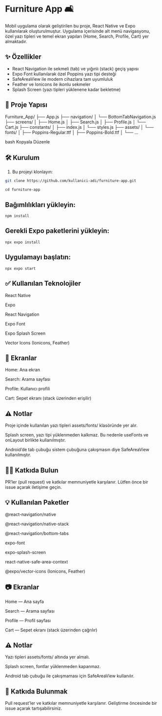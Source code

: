 # Furniture App 🛋️

Mobil uygulama olarak geliştirilen bu proje, React Native ve Expo kullanılarak oluşturulmuştur. Uygulama içerisinde alt menü navigasyonu, özel yazı tipleri ve temel ekran yapıları (Home, Search, Profile, Cart) yer almaktadır.

## ✨ Özellikler

- React Navigation ile sekmeli (tab) ve yığınlı (stack) geçiş yapısı
- Expo Font kullanılarak özel Poppins yazı tipi desteği
- SafeAreaView ile modern cihazlara tam uyumluluk
- Feather ve Ionicons ile ikonlu sekmeler
- Splash Screen (yazı tipleri yüklenene kadar bekletme)

## 📁 Proje Yapısı

Furniture_App/
├── App.js
├── navigation/
│ └── BottomTabNavigation.js
├── screens/
│ ├── Home.js
│ ├── Search.js
│ ├── Profile.js
│ └── Cart.js
├── constants/
│ ├── index.js
│ └── styles.js
├── assets/
│ └── fonts/
│ ├── Poppins-Regular.ttf
│ ├── Poppins-Bold.ttf
│ └── ...

bash
Kopyala
Düzenle

## 🛠️ Kurulum

1. Bu projeyi klonlayın:

```bash
git clone https://github.com/kullanici-adi/furniture-app.git
```

```
cd furniture-app
```

## Bağımlılıkları yükleyin:

```
npm install
```


## Gerekli Expo paketlerini yükleyin:

```
npx expo install
```

## Uygulamayı başlatın:

```
npx expo start
```

## ✅ Kullanılan Teknolojiler
React Native

Expo

React Navigation

Expo Font

Expo Splash Screen

Vector Icons (Ionicons, Feather)

## 📱 Ekranlar
Home: Ana ekran

Search: Arama sayfası

Profile: Kullanıcı profili

Cart: Sepet ekranı (stack üzerinden erişilir)

## ⚠️ Notlar
Proje içinde kullanılan yazı tipleri assets/fonts/ klasöründe yer alır.

Splash screen, yazı tipi yüklenmeden kalkmaz. Bu nedenle useFonts ve onLayout birlikte kullanılmıştır.

Android’de tab çubuğu sistem çubuğuna çakışmasın diye SafeAreaView kullanılmıştır.

## 🧑‍💻 Katkıda Bulun
PR’ler (pull request) ve katkılar memnuniyetle karşılanır. Lütfen önce bir issue açarak iletişime geçin.

## 💡 Kullanılan Paketler
@react-navigation/native

@react-navigation/native-stack

@react-navigation/bottom-tabs

expo-font

expo-splash-screen

react-native-safe-area-context

@expo/vector-icons (Ionicons, Feather)

## 📷 Ekranlar
Home — Ana sayfa

Search — Arama sayfası

Profile — Profil sayfası

Cart — Sepet ekranı (stack üzerinden çağrılır)

## ⚠️ Notlar
Yazı tipleri assets/fonts/ altında yer almalı.

Splash screen, fontlar yüklenmeden kapanmaz.

Android tab çubuğu ile çakışmaması için SafeAreaView kullanılır.

## 🤝 Katkıda Bulunmak
Pull request’ler ve katkılar memnuniyetle karşılanır. Geliştirme öncesinde bir issue açarak tartışabilirsiniz.
